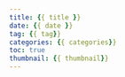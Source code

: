 ```yaml
---
title: {{ title }}
date: {{ date }}
tag: {{ tag}}
categories: {{ categories}}
toc: true
thumbnail: {{ thumbnail}}
---
```


